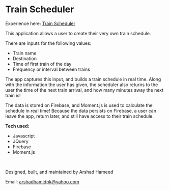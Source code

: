 # Train Scheduler

Experience here: [Train Scheduler](https://arshi2744.github.io/Train-Scheduler/)


This application allows a user to create their very own train schedule.

There are inputs for the following values:
* Train name
* Destination
* Time of first train of the day
* Frequency or interval between trains

The app captures this input, and builds a train schedule in real time. Along with the information the user has given, the scheduler also returns to the user the time of the next train arrival, and how many minutes away the next train is!

The data is stored on Firebase, and Moment.js is used to calculate the schedule in real time! Because the data persists on Firebase, a user can leave the app, return later, and still have access to their train schedule.

**Tech used:**
* Javascript
* JQuery
* Firebase
* Moment.js

&nbsp;

Designed, built, and maintained by Arshad Hameed

Email: arshadhamidpk@yahoo.com



